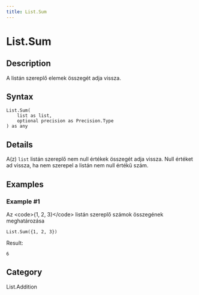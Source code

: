```yaml
---
title: List.Sum
---
```


# List.Sum


## Description

A listán szereplő elemek összegét adja vissza.


## Syntax

```powerquery
List.Sum(
    list as list,
    optional precision as Precision.Type
) as any
```


## Details

A(z) <code>list</code> listán szereplő nem null értékek összegét adja vissza. Null értéket ad vissza, ha nem szerepel a listán nem null értékű szám.


## Examples

### Example #1 
Az &lt;code&gt;\{1, 2, 3}&lt;/code&gt; listán szereplő számok összegének meghatározása
```powerquery
List.Sum({1, 2, 3})
```

Result: 
```powerquery
6
```




## Category
List.Addition

